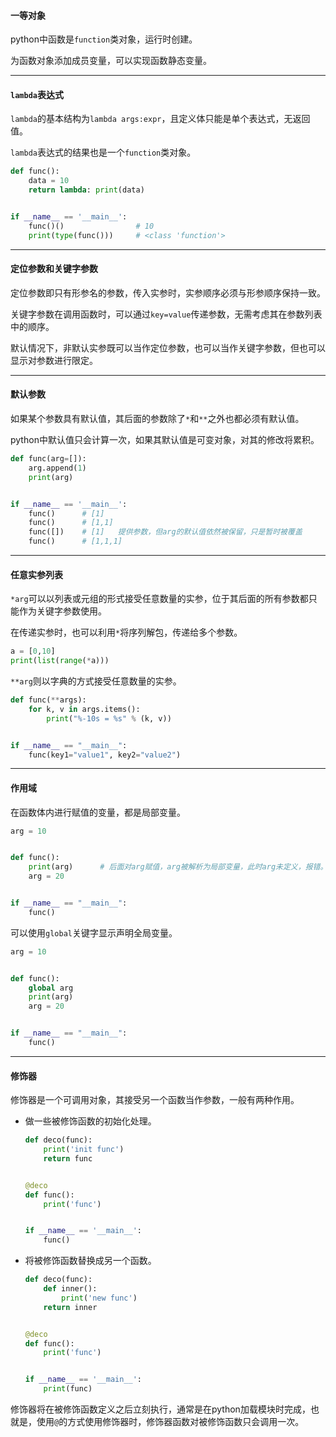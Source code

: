 #### 一等对象

python中函数是`function`类对象，运行时创建。

为函数对象添加成员变量，可以实现函数静态变量。

---

#### `lambda`表达式

`lambda`的基本结构为`lambda args:expr`，且定义体只能是单个表达式，无返回值。

`lambda`表达式的结果也是一个`function`类对象。

```python
def func():
    data = 10
    return lambda: print(data)


if __name__ == '__main__':
    func()()                # 10
    print(type(func()))     # <class 'function'>
```

---
#### 定位参数和关键字参数
定位参数即只有形参名的参数，传入实参时，实参顺序必须与形参顺序保持一致。

关键字参数在调用函数时，可以通过`key=value`传递参数，无需考虑其在参数列表中的顺序。

默认情况下，非默认实参既可以当作定位参数，也可以当作关键字参数，但也可以显示对参数进行限定。


---
#### 默认参数
如果某个参数具有默认值，其后面的参数除了`*`和`**`之外也都必须有默认值。

python中默认值只会计算一次，如果其默认值是可变对象，对其的修改将累积。
```python
def func(arg=[]):
    arg.append(1)
    print(arg)


if __name__ == '__main__':
    func()      # [1]
    func()      # [1,1]
    func([])    # [1]   提供参数，但arg的默认值依然被保留，只是暂时被覆盖
    func()      # [1,1,1]
```

---
#### 任意实参列表
`*arg`可以以列表或元组的形式接受任意数量的实参，位于其后面的所有参数都只能作为关键字参数使用。

在传递实参时，也可以利用`*`将序列解包，传递给多个参数。
```python
a = [0,10]
print(list(range(*a)))
```

`**arg`则以字典的方式接受任意数量的实参。

```python
def func(**args):
    for k, v in args.items():
        print("%-10s = %s" % (k, v))


if __name__ == "__main__":
    func(key1="value1", key2="value2")
```

---

#### 作用域

在函数体内进行赋值的变量，都是局部变量。
```python
arg = 10


def func():
    print(arg)      # 后面对arg赋值，arg被解析为局部变量，此时arg未定义，报错。
    arg = 20


if __name__ == "__main__":
    func()
```

可以使用`global`关键字显示声明全局变量。
```python
arg = 10


def func():
    global arg
    print(arg)
    arg = 20


if __name__ == "__main__":
    func()
```

---

#### 修饰器

修饰器是一个可调用对象，其接受另一个函数当作参数，一般有两种作用。
* 做一些被修饰函数的初始化处理。
    ```python
    def deco(func):
        print('init func')
        return func
    
    
    @deco
    def func():
        print('func')
    
    
    if __name__ == '__main__':
        func()
    ```
* 将被修饰函数替换成另一个函数。
    ```python
    def deco(func):
        def inner():
            print('new func')
        return inner
    
    
    @deco
    def func():
        print('func')
    
    
    if __name__ == '__main__':
        print(func)
    ```

修饰器将在被修饰函数定义之后立刻执行，通常是在python加载模块时完成，也就是，使用`@`的方式使用修饰器时，修饰器函数对被修饰函数只会调用一次。
